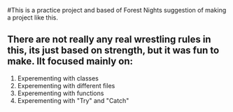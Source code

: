 #This is a practice project and based of Forest Nights suggestion of making a project like this.  

## There are not really any real wrestling rules in this, its just based on strength, but it was fun to make.  IIt focused mainly on:
  1. Experementing with classes
  2. Experementing with different files
  3. Experementing with functions
  4. Experementing with "Try" and "Catch"

